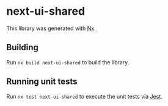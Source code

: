 # next-ui-shared

This library was generated with [Nx](https://nx.dev).

## Building

Run `nx build next-ui-shared` to build the library.

## Running unit tests

Run `nx test next-ui-shared` to execute the unit tests via [Jest](https://jestjs.io).

